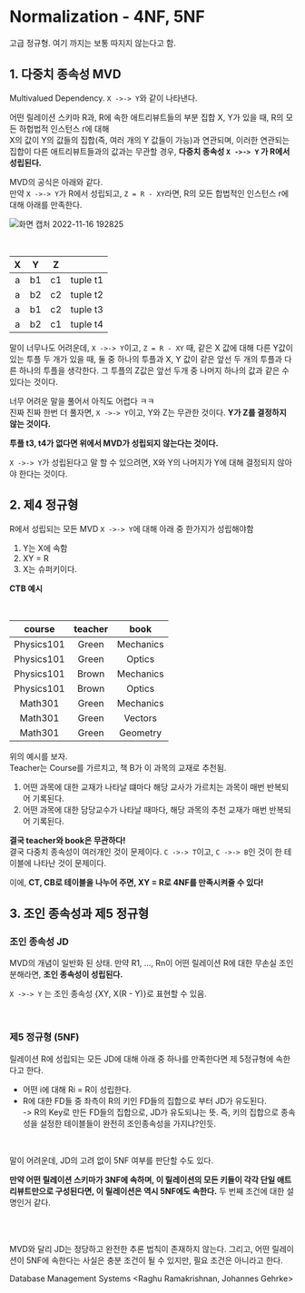 # Normalization - 4NF, 5NF
고급 정규형. 여기 까지는 보통 따지지 않는다고 함. 

## 1. 다중치 종속성 MVD
Multivalued Dependency. `X ->-> Y`와 같이 나타낸다. <br>
<!-- (아래는 책의 설명을 그대로 쓴 것이라 이해가 어려울 수 있다. 설명이 필요) <br> -->
어떤 릴레이션 스키마 R과, R에 속한 애트리뷰트들의 부분 집합 X, Y가 있을 때, R의 모든 하헙법적 인스턴스 r에 대해 <br>
X의 값이 Y의 값들의 집합(즉, 여러 개의 Y 값들이 가능)과 연관되며, 이러한 연관되는 집합이 다른 애트리뷰트들과의 값과는 무관할 경우, **다중치 종속성 `X ->-> Y` 가 R에서 성립된다.**  <br>

MVD의 공식은 아래와 같다. <br>
만약 `X ->-> Y`가 R에서 성립되고, `Z = R - XY`라면, R의 모든 합법적인 인스턴스 r에 대해 아래를 만족한다.

![화면 캡처 2022-11-16 192825](https://user-images.githubusercontent.com/71186266/202167963-9038de80-1872-44dd-acd1-024f7b9bfcc7.png)

<br>

|   X   |   Y   |   Z   |          |
| :---: | :---: | :---: | :------: |
|   a   |  b1   |  c1   | tuple t1 |
|   a   |  b2   |  c2   | tuple t2 |
|   a   |  b1   |  c2   | tuple t3 |
|   a   |  b2   |  c1   | tuple t4 |

말이 너무나도 어려운데, `X ->-> Y`이고, `Z = R - XY` 때, 같은 X 값에 대해 다른 Y값이 있는 투플 두 개가 있을 때, 둘 중 하나의 투플과 X, Y 값이 같은 앞선 두 개의 투플과 다른 하나의 투플을 생각한다. 그 투플의 Z값은 앞선 두개 중 나머지 하나의 값과 같은 수 있다는 것이다. <br>

너무 어려운 말을 풀어서 아직도 어렵다 ㅋㅋ <br>
진짜 진짜 한번 더 풀자면, `X ->-> Y`이고, Y와 Z는 무관한 것이다. **Y가 Z를 결정하지 않는 것이다.** 
<br>

**투플 t3, t4가 없다면 위에서 MVD가 성립되지 않는다는 것이다.** <br>

`X ->-> Y`가 성립된다고 말 할 수 있으려면, X와 Y의 나머지가 Y에 대해 결정되지 않아야 한다는 것이다.

## 2. 제4 정규형
R에서 성립되는 모든 MVD `X ->-> Y`에 대해 아래 중 한가지가 성립해야함
1. Y는 X에 속함
2. XY = R
3. X는 슈퍼키이다.

**CTB 예시**

<br>

|   course   | teacher |   book    |
| :--------: | :-----: | :-------: |
| Physics101 |  Green  | Mechanics |
| Physics101 |  Green  |  Optics   |
| Physics101 |  Brown  | Mechanics |
| Physics101 |  Brown  |  Optics   |
|  Math301   |  Green  | Mechanics |
|  Math301   |  Green  |  Vectors  |
|  Math301   |  Green  | Geometry  |

위의 예시를 보자. <br>
Teacher는 Course를 가르치고, 책 B가 이 과목의 교재로 추천됨. <Br>

1. 어떤 과목에 대한 교재가 나타날 떄마다 해당 교사가 가르치는 과목이 매번 반복되어 기록된다.
2. 어떤 과목에 대한 담당교수가 나타날 때마다, 해당 과목의 추천 교재가 매번 반복되어 기록된다.

**결국 teacher와 book은 무관하다!** <br>
결국 다중치 종속성이 여러개인 것이 문제이다. `C ->-> T`이고, `C ->-> B`인 것이 한 테이블에 나타난 것이 문제이다. <br>

이에, **CT, CB로 테이블을 나누어 주면, XY = R로 4NF를 만족시켜줄 수 있다!**

## 3. 조인 종속성과 제5 정규형
### 조인 종속성 JD
MVD의 개념이 일반화 된 상태. 
만약 R1, ..., Rn이 어떤 릴레이션 R에 대한 무손실 조인 분해라면, **조인 종속성이 성립된다.** <br>

`X ->-> Y` 는 조인 종속성 {XY, X(R - Y)}로 표현할 수 있음.

<br>

### 제5 정규형 (5NF)

릴레이션 R에 성립되는 모든 JD에 대해 아래 중 하나를 만족한다면 제 5정규형에 속한다고 한다.
- 어떤 i에 대해 Ri = R이 성립한다.
- R에 대한 FD들 중 좌측이 R의 키인 FD들의 집합으로 부터 JD가 유도된다. <br> -> R의 Key로 만든 FD들의 집합으로, JD가 유도되냐는 뜻. 즉, 키의 집합으로 종속성을 설정한 테이블들이 완전히 조인종속성을 가지냐?인듯.

<br>

말이 어려운데, JD의 고려 없이 5NF 여부를 판단할 수도 있다. <br>

**만약 어떤 릴레이션 스키마가 3NF에 속하며, 이 릴레이션의 모든 키들이 각각 단일 애트리뷰트만으로 구성된다면, 이 릴레이션은 역시 5NF에도 속한다.** 두 번째 조건에 대한 설명인거 같다.

<br> <Br>

MVD와 달리 JD는 정당하고 완전한 추론 법칙이 존재하지 않는다. 그리고, 어떤 릴레이션이 5NF에 속한다는 사실은 충분 조건이 될 수 있지만, 필요 조건은 아니라고 한다.


Database Management Systems \<Raghu Ramakrishnan, Johannes Gehrke>
